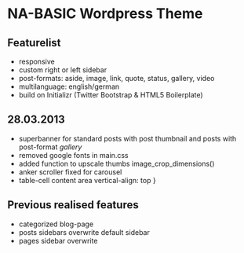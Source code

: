 NA-BASIC Wordpress Theme
==============

Featurelist
--------------
- responsive
- custom right or left sidebar
- post-formats: aside, image, link, quote, status, gallery, video
- multilanguage: english/german
- build on Initializr (Twitter Bootstrap & HTML5 Boilerplate)

28.03.2013
--------------
- superbanner for standard posts with post thumbnail and posts with post-format *gallery*
- removed google fonts in main.css
- added function to upscale thumbs image_crop_dimensions()
- anker scroller fixed for carousel
- table-cell content area vertical-align: top
}

Previous realised features
--------------
- categorized blog-page
- posts sidebars overwrite default sidebar
- pages sidebar overwrite 

